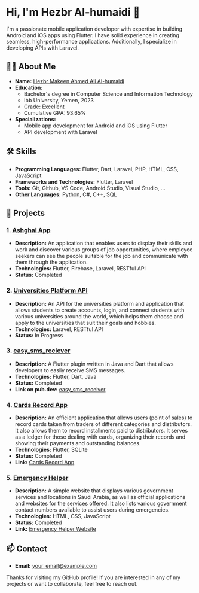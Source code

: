 # Hi, I'm Hezbr Al-humaidi 👋

I'm a passionate mobile application developer with expertise in building Android and iOS apps using Flutter. I have solid experience in creating seamless, high-performance applications. Additionally, I specialize in developing APIs with Laravel.

## 🧑‍💻 About Me
- **Name:** [Hezbr Makeen Ahmed Ali Al-humaidi](#)
- **Education:**
  - Bachelor's degree in Computer Science and Information Technology
  - Ibb University, Yemen, 2023
  - Grade: Excellent
  - Cumulative GPA: 93.65%
- **Specializations:**
  - Mobile app development for Android and iOS using Flutter
  - API development with Laravel
 
## 🛠️ Skills
- **Programming Languages:** Flutter, Dart, Laravel, PHP, HTML, CSS, JavaScript
- **Frameworks and Technologies:** Flutter, Laravel
- **Tools:** Git, Github, VS Code, Android Studio, Visual Studio, ...
- **Other Languages:** Python, C#, C++, SQL

## 📂 Projects
### 1. [Ashghal App](#)
- **Description:** An application that enables users to display their skills and work and discover various groups of job opportunities, where employee seekers can see the people suitable for the job and communicate with them through the application.
- **Technologies:** Flutter, Firebase, Laravel, RESTful API
- **Status:** Completed

### 2. [Universities Platform API](#)
- **Description:** An API for the universities platform and application that allows students to create accounts, login, and connect students with various universities around the world, which helps them choose and apply to the universities that suit their goals and hobbies.
- **Technologies:** Laravel, RESTful API
- **Status:** In Progress

### 3. [easy_sms_reciever](#)
- **Description:** A Flutter plugin written in Java and Dart that allows developers to easily receive SMS messages.
- **Technologies:** Flutter, Dart, Java
- **Status:** Completed
- **Link on pub.dev:**  [easy_sms_receiver](https://pub.dev/packages/easy_sms_receiver)

### 4. [Cards Record App](#)
- **Description:** An efficient application that allows users (point of sales) to record cards taken from traders of different categories and distributors. It also allows them to record installments paid to distributors. It serves as a ledger for those dealing with cards, organizing their records and showing their payments and outstanding balances.
- **Technologies:** Flutter, SQLite
- **Status:** Completed
- **Link:** [Cards Record App](https://github.com/hezbr/Cards_Record_App.git)

### 5. [Emergency Helper](#)
- **Description:** A simple website that displays various government services and locations in Saudi Arabia, as well as official applications and websites for the services offered. It also lists various government contact numbers available to assist users during emergencies.
- **Technologies:** HTML, CSS, JavaScript
- **Status:** Completed
- **Link:** [Emergency Helper Website](https://emergency-helper.web.app)


## 📫 Contact
- **Email:** [your_email@example.com](mailto:your_email@example.com)
<!--- **LinkedIn:** [Your LinkedIn Profile Link]
- **Twitter:** [Your Twitter Profile Link]
- **Personal Website:** [Your Personal Website Link if any]
-->
Thanks for visiting my GitHub profile! If you are interested in any of my projects or want to collaborate, feel free to reach out.


